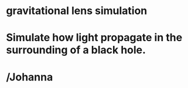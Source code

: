 # gravitational lens simulation
# Simulate how light propagate in the surrounding of a black hole.
# /Johanna
